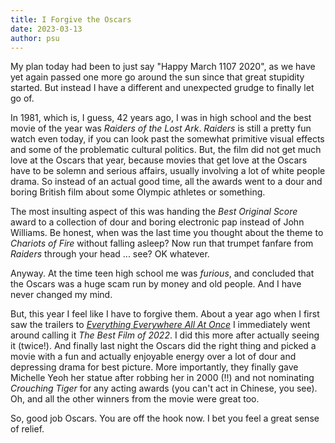 ```yaml
---
title: I Forgive the Oscars
date: 2023-03-13
author: psu
---
```


My plan today had been to just say "Happy March 1107 2020", as we have yet again passed
one more go around the sun since that great stupidity started. But instead I have a
different and unexpected grudge to finally let go of.

In 1981, which is, I guess, 42 years ago, I was in high school and the best movie of the
year was _Raiders of the Lost Ark_.  _Raiders_ is still a pretty fun watch even today, if
you can look past the somewhat primitive visual effects and some of the problematic
cultural politics. But, the film did not get much love at the Oscars that year, because
movies that get love at the Oscars have to be solemn and serious affairs, usually
involving a lot of white people drama. So instead of an actual good time, all the awards
went to a dour and boring British film about some Olympic athletes or something.

The most insulting aspect of this was handing the _Best Original Score_ award to a
collection of dour and boring electronic pap instead of John Williams. Be honest, when was
the last time you thought about the theme to _Chariots of Fire_ without falling asleep?
Now run that trumpet fanfare from _Raiders_ through your head ... see? OK whatever.

Anyway. At the time teen high school me was _furious_, and concluded that the Oscars was a
huge scam run by money and old people. And I have never changed my mind.

But, this year I feel like I have to forgive them. About a year ago when I first saw the
trailers to [_Everything Everywhere All At
Once_](https://www.youtube.com/watch?v=wxN1T1uxQ2g) I immediately went around calling it
_The Best Film of 2022_. I did this more after actually seeing it (twice!). And
finally last night the Oscars did the right thing and picked a movie with a fun and
actually enjoyable energy over a lot of dour and depressing drama for best picture. More
importantly, they finally gave Michelle Yeoh her statue after robbing her in 2000 (!!) and
not nominating _Crouching Tiger_ for any acting awards (you can't act in Chinese, you
see). Oh, and all the other winners from the movie were great too.

So, good job Oscars. You are off the hook now. I bet you feel a great sense of relief.
